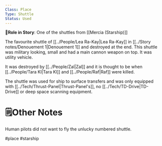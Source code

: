 ```yaml
---
Class: Place
Type: Shuttle
Status: Used
---
```

**📜Role in Story**: 
One of the shuttles from [[Mercia (Starship)]] 

The favourite shuttle of [[../People/Lea Ra-Kay|Lea Ra-Kay]] in [[../Story notes/Denouement 1|Denouement 1]] and destroyed at the end. This shuttle was military looking, small and had a main cannon weapon on top. It was utility vehicle.

It was destroyed by [[../People/Zal|Zal]] and it is thought to be when [[../People/Tara Kl|Tara Kl]] and [[../People/Raf|Raf]] were killed. 

The shuttle was used for ship to surface transfers and was only equipped with [[../Tech/Thrust-Panel|Thrust-Panel's]], no [[../Tech/TD-Drive|TD-Drive]] or deep space scanning equipment.

# **🗒️Other Notes**
Human pilots did not want to fly the unlucky numbered shuttle. 

#place #starship 